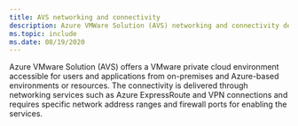 ```yaml
---
title: AVS networking and connectivity
description: Azure VMWare Solution (AVS) networking and connectivity description
ms.topic: include
ms.date: 08/19/2020
---
```


Azure VMware Solution (AVS) offers a VMware private cloud environment accessible for users and applications from on-premises and Azure-based environments or resources. The connectivity is delivered through networking services such as Azure ExpressRoute and VPN connections and requires specific network address ranges and firewall ports for enabling the services. 